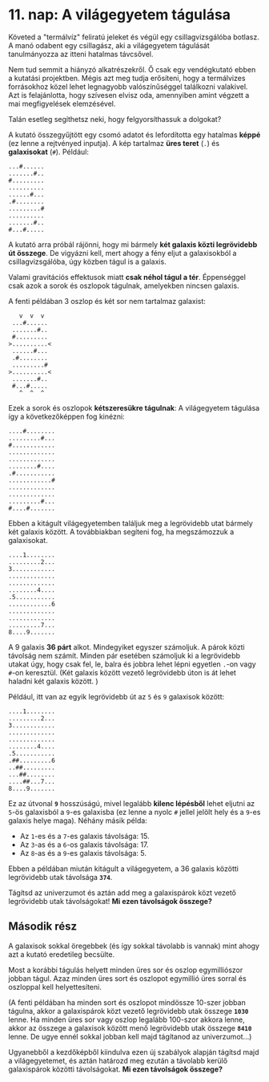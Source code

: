 # 11. nap: A világegyetem tágulása

Követed a "termálvíz" feliratú jeleket és végül egy csillagvizsgálóba botlasz. A manó odabent egy csillagász, aki a világegyetem tágulását tanulmányozza az itteni hatalmas távcsővel.

Nem tud semmit a hiányzó alkatrészekről. Ő csak egy vendégkutató ebben a kutatási projektben. Mégis azt meg tudja erősíteni, hogy a termálvizes forrásokhoz közel lehet legnagyobb valószínűséggel találkozni valakivel. Azt is felajánlotta, hogy szívesen elvisz oda, amennyiben amint végzett a mai megfigyelések elemzésével. 

Talán esetleg segíthetsz neki, hogy felgyorsíthassuk a dolgokat?

A kutató összegyűjtött egy csomó adatot és lefordította egy hatalmas **képpé** (ez lenne a rejtvényed inputja). A kép tartalmaz **üres teret** (``.``) és **galaxisokat** (``#``). Például:

```
...#......
.......#..
#.........
..........
......#...
.#........
.........#
..........
.......#..
#...#.....
```
A kutató arra próbál rájönni, hogy mi bármely **két galaxis közti legrövidebb út összege**. De vigyázni kell, mert ahogy a fény eljut a galaxisokból a csillagvizsgálóba, úgy közben tágul is a galaxis. 

Valami gravitációs effektusok miatt **csak néhol tágul a tér**. Éppenséggel csak azok a sorok és oszlopok tágulnak, amelyekben nincsen galaxis. 

A fenti példában 3 oszlop és két sor nem tartalmaz galaxist:
```
   v  v  v
 ...#......
 .......#..
 #.........
>..........<
 ......#...
 .#........
 .........#
>..........<
 .......#..
 #...#.....
   ^  ^  ^
```

Ezek a sorok és oszlopok **kétszeresükre tágulnak**: A világegyetem tágulása így a következőképpen fog kinézni: 

```
....#........
.........#...
#............
.............
.............
........#....
.#...........
............#
.............
.............
.........#...
#....#.......
```

Ebben a kitágult világegyetemben találjuk meg a legrövidebb utat bármely két galaxis között. A továbbiakban segíteni fog, ha megszámozzuk a galaxisokat. 

```
....1........
.........2...
3............
.............
.............
........4....
.5...........
............6
.............
.............
.........7...
8....9.......
```

A 9 galaxis **36 párt** alkot. Mindegyiket egyszer számoljuk. A párok közti távolság nem számít. Minden pár esetében számoljuk ki a legrövidebb utakat úgy, hogy csak fel, le, balra és jobbra lehet lépni egyetlen ``.``-on vagy ``#``-on keresztül. (Két galaxis között vezető legrövidebb úton is át lehet haladni két galaxis között. )

Például, itt van az egyik legrövidebb út az ``5`` és ``9`` galaxisok között:

```
....1........
.........2...
3............
.............
.............
........4....
.5...........
.##.........6
..##.........
...##........
....##...7...
8....9.......
```
Ez az útvonal **``9``** hosszúságú, mivel legalább **kilenc lépésből** lehet eljutni az ``5``-ös galaxisból a ``9``-es galaxisba (ez lenne a nyolc ``#`` jellel jelölt hely és a ``9``-es galaxis helye maga). Néhány másik példa:

- Az ``1``-es és a ``7``-es galaxis távolsága: 15.
- Az ``3``-as és a ``6``-os galaxis távolsága: 17.
- Az ``8``-as és a ``9``-es galaxis távolsága: 5.

Ebben a példában miután kitágult a világegyetem, a 36 galaxis közötti legrövidebb utak távolsága **``374``**. 

Tágítsd az univerzumot és aztán add meg a galaxispárok közt vezető legrövidebb utak távolságokat! **Mi ezen távolságok összege?**


## Második rész

A galaxisok sokkal öregebbek (és így sokkal távolabb is vannak) mint ahogy azt a kutató eredetileg becsülte. 

Most a korábbi tágulás helyett minden üres sor és oszlop egymilliószor jobban tágul. Azaz minden üres sort és oszlopot egymillió üres sorral és oszloppal kell helyettesíteni. 

(A fenti példában ha minden sort és oszlopot mindössze 10-szer jobban tágulna, akkor a galaxispárok közt vezető legrövidebb utak összege **``1030``** lenne. Ha minden üres sor vagy oszlop legalább 100-szor akkora lenne, akkor az összege a galaxisok között menő legrövidebb utak összege **``8410``** lenne. De ugye ennél sokkal jobban kell majd tágítanod az univerzumot...)

Ugyanebből a kezdőképből kiindulva ezen új szabályok alapján tágítsd majd a világegyetemet, és aztán határozd meg ezután a távolabb kerülő galaxispárok közötti távolságokat. **Mi ezen távolságok összege?**
